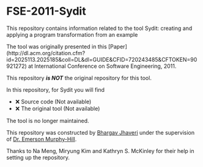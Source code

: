 # FSE-2011-Sydit
This repository contains information related to the tool Sydit: creating and applying a program transformation from an example
<p>
The tool was originally presented in this [Paper](http://dl.acm.org/citation.cfm?id=2025113.2025185&coll=DL&dl=GUIDE&CFID=720243485&CFTOKEN=90921272) at International Conference on Software Engineering, 2011.
<p>
This repository <b><i>is NOT</b></i> the original repository for this tool.<br>

In this repository, for Sydit you will find
* :x: Source code (Not available)
* :x: The original tool (Not available)

The tool is no longer maintained.<br>

This repository was constructed by [Bhargav Jhaveri](https://github.com/BhargavJhaveri/) under the supervision of [Dr. Emerson Murphy-Hill](https://github.com/CaptainEmerson).

Thanks to 	Na Meng, Miryung Kim and Kathryn S. McKinley for their help in setting up the repository.
